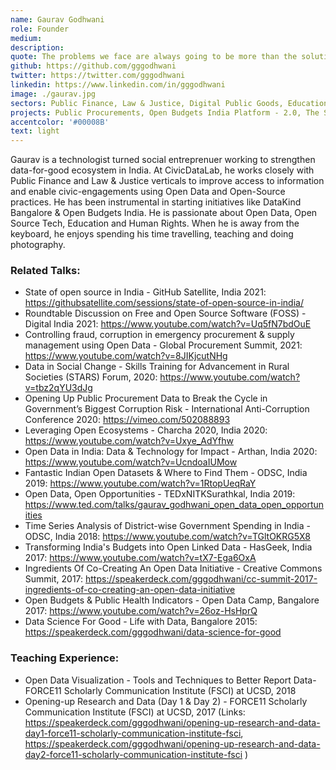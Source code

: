 ```yaml
---
name: Gaurav Godhwani
role: Founder
medium:
description:
quote: The problems we face are always going to be more than the solutions we have. Thus, try co-creating your solutions in open so that these can reach to more people.
github: https://github.com/gggodhwani
twitter: https://twitter.com/gggodhwani
linkedin: https://www.linkedin.com/in/gggodhwani
image: ./gaurav.jpg
sectors: Public Finance, Law & Justice, Digital Public Goods, Education
projects: Public Procurements, Open Budgets India Platform - 2.0, The State of Free and Open Source Software in India, Justice Hub, Girl Education Spending Tracker, Zombie Tracker, The State of FOSS in India, Akshara Foundation, Intelligent Data Solution for Disaster Risk Reduction
accentcolor: '#00008B'
text: light
---
```


Gaurav is a technologist turned social entreprenuer working to strengthen data-for-good ecosystem in India. At CivicDataLab, he works closely with Public Finance and Law & Justice verticals to improve access to information and enable civic-engagements using Open Data and Open-Source practices. He has been instrumental in starting initiatives like DataKind Bangalore & Open Budgets India. He is passionate about Open Data, Open Source Tech, Education and Human Rights. When he is away from the keyboard, he enjoys spending his time travelling, teaching and doing photography.

### Related Talks:

- State of open source in India - GitHub Satellite, India 2021: https://githubsatellite.com/sessions/state-of-open-source-in-india/
- Roundtable Discussion on Free and Open Source Software (FOSS) - Digital India 2021: https://www.youtube.com/watch?v=Uq5fN7bdOuE
- Controlling fraud, corruption in emergency procurement & supply management using Open Data - Global Procurement Summit, 2021: https://www.youtube.com/watch?v=8JIKjcutNHg
- Data in Social Change - Skills Training for Advancement in Rural Societies (STARS) Forum, 2020: https://www.youtube.com/watch?v=tbz2qYU3dJg
- Opening Up Public Procurement Data to Break the Cycle in Government’s Biggest Corruption Risk - International Anti-Corruption Conference 2020: https://vimeo.com/502088893
- Leveraging Open Ecosystems - Charcha 2020, India 2020: https://www.youtube.com/watch?v=Uxye_AdYfhw
- Open Data in India: Data & Technology for Impact - Arthan, India 2020: https://www.youtube.com/watch?v=UcndoaIUMow
- Fantastic Indian Open Datasets & Where to Find Them - ODSC, India 2019: https://www.youtube.com/watch?v=1RtopUeqRaY
- Open Data, Open Opportunities - TEDxNITKSurathkal, India 2019: https://www.ted.com/talks/gaurav_godhwani_open_data_open_opportunities
- Time Series Analysis of District-wise Government Spending in India - ODSC, India 2018: https://www.youtube.com/watch?v=TGltOKRG5X8
- Transforming India's Budgets into Open Linked Data - HasGeek, India 2017: https://www.youtube.com/watch?v=tX7-Ega6OxA
- Ingredients Of Co-Creating An Open Data Initiative - Creative Commons Summit, 2017: https://speakerdeck.com/gggodhwani/cc-summit-2017-ingredients-of-co-creating-an-open-data-initiative
- Open Budgets & Public Health Indicators - Open Data Camp, Bangalore 2017: https://www.youtube.com/watch?v=26oz-HsHprQ
- Data Science For Good - Life with Data, Bangalore 2015: https://speakerdeck.com/gggodhwani/data-science-for-good

### Teaching Experience:

- Open Data Visualization - Tools and Techniques to Better Report Data- FORCE11 Scholarly Communication Institute (FSCI) at UCSD, 2018
- Opening-up Research and Data (Day 1 & Day 2) - FORCE11 Scholarly Communication Institute (FSCI) at UCSD, 2017 (Links: https://speakerdeck.com/gggodhwani/opening-up-research-and-data-day1-force11-scholarly-communication-institute-fsci, https://speakerdeck.com/gggodhwani/opening-up-research-and-data-day2-force11-scholarly-communication-institute-fsci )
